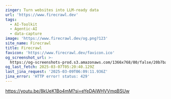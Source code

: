 ```yaml
---
zinger: Turn websites into LLM-ready data
url: 'https://www.firecrawl.dev'
tags:
  - AI-Toolkit
  - Agentic-AI
  - data-capture
image: 'https://www.firecrawl.dev/og.png?123'
site_name: Firecrawl
title: Firecrawl
favicon: 'https://www.firecrawl.dev/favicon.ico'
og_screenshot_url: >-
  https://og-screenshots-prod.s3.amazonaws.com/1366x768/80/false/20b7ba937768670e5d0bd1639f46f505fd2bf7d862f7965334ed6ea422dc7b87.jpeg
og_last_fetch: 2025-03-07T05:20:40.129Z
last_jina_request: '2025-03-09T06:09:11.936Z'
jina_error: 'HTTP error! status: 429'
---
```


https://youtu.be/8kUeK1Bo4mM?si=eYeDAiWHVVmqBSUw
